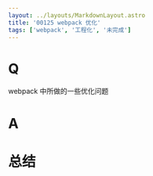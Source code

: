 ```yaml
---
layout: ../layouts/MarkdownLayout.astro
title: '00125 webpack 优化'
tags: ['webpack', '工程化', '未完成']
---
```


# Q

webpack 中所做的一些优化问题

# A



# 总结



<script>
  function func() {

  }
  
</script>